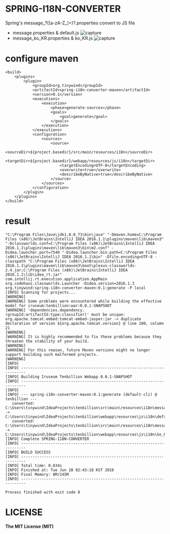 # SPRING-I18N-CONVERTER
Spring's message_?(\[a-zA-Z_\]+)?.properties convert to JS file

* message.properties & default.js
![capture](https://raw.githubusercontent.com/tinywind/SPRING-I18N-CONVERTER/master/capture1.png "comment")
* message_ko_KR.properties & ko_KR.js 
![capture](https://raw.githubusercontent.com/tinywind/SPRING-I18N-CONVERTER/master/capture2.png "comment")

# configure maven
    <build>
        <plugins>
            <plugin>
                <groupId>org.tinywind</groupId>
                <artifactId>spring-i18n-converter-maven</artifactId>
                <version>0.1</version>
                <executions>
                    <execution>
                        <phase>generate-sources</phase>
                        <goals>
                            <goal>generate</goal>
                        </goals>
                    </execution>
                </executions>
                <configuration>
                    <sources>
                        <source>
                            <sourceDir>${project.basedir}/src/main/resources/i18n</sourceDir>
                            <targetDir>${project.basedir}/webapp/resources/js/i18n</targetDir>
                            <targetEncoding>UTF-8</targetEncoding>
                            <overwrite>true</overwrite>
                            <describeByNative>true</describeByNative>
                        </source>
                    </sources>
                </configuration>
            </plugin>
        </plugins>
    </build>

# result
    "C:\Program Files\Java\jdk1.8.0_73\bin\java" "-Dmaven.home=C:\Program Files (x86)\JetBrains\IntelliJ IDEA 2016.1.1\plugins\maven\lib\maven3" "-Dclassworlds.conf=C:\Program Files (x86)\JetBrains\IntelliJ IDEA 2016.1.1\plugins\maven\lib\maven3\bin\m2.conf" -Didea.launcher.port=7540 "-Didea.launcher.bin.path=C:\Program Files (x86)\JetBrains\IntelliJ IDEA 2016.1.1\bin" -Dfile.encoding=UTF-8 -classpath "C:\Program Files (x86)\JetBrains\IntelliJ IDEA 2016.1.1\plugins\maven\lib\maven3\boot\plexus-classworlds-2.4.jar;C:\Program Files (x86)\JetBrains\IntelliJ IDEA 2016.1.1\lib\idea_rt.jar" com.intellij.rt.execution.application.AppMain org.codehaus.classworlds.Launcher -Didea.version=2016.1.3 org.tinywind:spring-i18n-converter-maven:0.1:generate -P local
    [INFO] Scanning for projects...
    [WARNING] 
    [WARNING] Some problems were encountered while building the effective model for iruseum:tenbillion:war:0.0.1-SNAPSHOT
    [WARNING] 'dependencies.dependency.(groupId:artifactId:type:classifier)' must be unique: org.apache.tomcat.embed:tomcat-embed-jasper:jar -> duplicate declaration of version ${org.apache.tomcat.version} @ line 100, column 21
    [WARNING] 
    [WARNING] It is highly recommended to fix these problems because they threaten the stability of your build.
    [WARNING] 
    [WARNING] For this reason, future Maven versions might no longer support building such malformed projects.
    [WARNING] 
    [INFO]                                                                         
    [INFO] ------------------------------------------------------------------------
    [INFO] Building Iruseum Tenbillion Webapp 0.0.1-SNAPSHOT
    [INFO] ------------------------------------------------------------------------
    [INFO] 
    [INFO] --- spring-i18n-converter-maven:0.1:generate (default-cli) @ tenbillion ---
       converted: C:\Users\tinywind\IdeaProjects\tenbillion\src\main\resources\i18n\messages.properties -> C:\Users\tinywind\IdeaProjects\tenbillion\webapp\resources\js\i18n\default.js
       converted: C:\Users\tinywind\IdeaProjects\tenbillion\src\main\resources\i18n\messages_ko_KR.properties -> C:\Users\tinywind\IdeaProjects\tenbillion\webapp\resources\js\i18n\ko_KR.js
    [INFO] Complete SPRING-I18N-CONVERTER
    [INFO] ------------------------------------------------------------------------
    [INFO] BUILD SUCCESS
    [INFO] ------------------------------------------------------------------------
    [INFO] Total time: 0.834s
    [INFO] Finished at: Tue Jun 28 02:43:18 KST 2016
    [INFO] Final Memory: 8M/245M
    [INFO] ------------------------------------------------------------------------
    
    Process finished with exit code 0


# LICENSE
**The MIT License (MIT)**